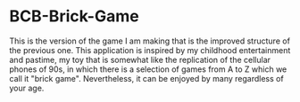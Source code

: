 # BCB-Brick-Game
This is the version of the game I am making that is the improved structure of the previous one. This application is inspired by my childhood entertainment and pastime, my toy that is somewhat like the replication of the cellular phones of 90s, in which there is a selection of games from A to Z which we call it "brick game".
Nevertheless, it can be enjoyed by many regardless of your age.
